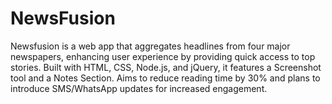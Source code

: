 # NewsFusion
Newsfusion is a web app that aggregates headlines from four major newspapers, enhancing user experience by providing quick access to top stories. Built with HTML, CSS, Node.js, and jQuery, it features a Screenshot tool and a Notes Section. Aims to reduce reading time by 30% and plans to introduce SMS/WhatsApp updates for increased engagement.
